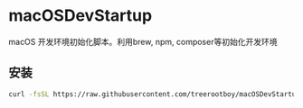 # macOSDevStartup
macOS 开发环境初始化脚本。利用brew, npm, composer等初始化开发环境

## 安装
```bash
curl -fsSL https://raw.githubusercontent.com/treerootboy/macOSDevStartup/master/install.sh | bash
```
